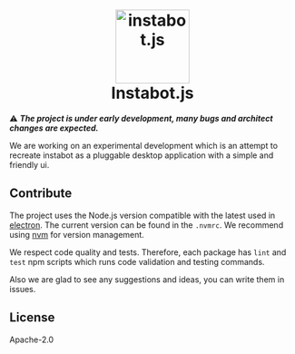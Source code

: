 <h1 align="center">
  <img width="130" height="130" alt="instabot.js" src="https://raw.githubusercontent.com/instagrambot/instabot.js/master/app/assets/logo.png">
  <br>
  Instabot.js
</h1>

⚠️ *__The project is under early development, many bugs and architect changes are expected.__*

We are working on an experimental development which is an attempt
to recreate instabot as a pluggable desktop application with a simple and friendly ui.

## Contribute

The project uses the Node.js version compatible with the latest used in [electron](https://electronjs.org/).
The current version can be found in the `.nvmrc`. We recommend using [nvm](https://github.com/creationix/nvm) for version management.

We respect code quality and tests. Therefore, each package has `lint` and `test` npm scripts which runs code validation and testing commands.

Also we are glad to see any suggestions and ideas, you can write them in issues.


## License

Apache-2.0
